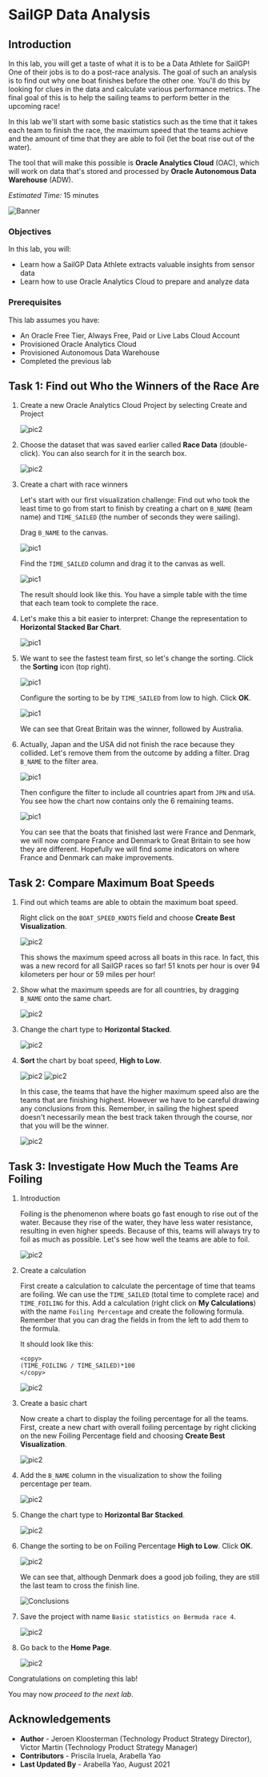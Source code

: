 # SailGP Data Analysis

## Introduction

In this lab, you will get a taste of what it is to be a Data Athlete for SailGP! One of their jobs is to do a post-race analysis. The goal of such an analysis is to find out why one boat finishes before the other one. You'll do this by looking for clues in the data and calculate various performance metrics. The final goal of this is to help the sailing teams to perform better in the upcoming race!

In this lab we'll start with some basic statistics such as the time that it takes each team to finish the race, the maximum speed that the teams achieve and the amount of time that they are able to foil (let the boat rise out of the water).

The tool that will make this possible is **Oracle Analytics Cloud** (OAC), which will work on data that's stored and processed by **Oracle Autonomous Data Warehouse** (ADW).

<!--
[](youtube:Sf5MkI9pTn0)
-->

_Estimated Time:_ 15 minutes

![Banner](images/banner.jpg)

### Objectives
In this lab, you will:

- Learn how a SailGP Data Athlete extracts valuable insights from sensor data
- Learn how to use Oracle Analytics Cloud to prepare and analyze data

### Prerequisites
This lab assumes you have:
- An Oracle Free Tier, Always Free, Paid or Live Labs Cloud Account
- Provisioned Oracle Analytics Cloud
- Provisioned Autonomous Data Warehouse
- Completed the previous lab



## Task 1: Find out Who the Winners of the Race Are

1. Create a new Oracle Analytics Cloud Project by selecting Create and Project

   ![pic2](images/createproject.jpg)

2. Choose the dataset that was saved earlier called **Race Data** (double-click). You can also search for it in the search box.

   ![pic2](images/racedataset.jpg)


2. Create a chart with race winners

   Let's start with our first visualization challenge: Find out who took the least time to go from start to finish by creating a chart on `B_NAME` (team name) and `TIME_SAILED` (the number of seconds they were sailing).

   Drag `B_NAME` to the canvas.

   ![pic1](images/drag-bname.png)

   Find the `TIME_SAILED` column and drag it to the canvas as well.

   ![pic1](images/drag-time-sailed.png)

   The result should look like this. You have a simple table with the time that each team took to complete the race.

3. Let's make this a bit easier to interpret: Change the representation to **Horizontal Stacked Bar Chart**.

   ![pic1](images/change-to-horbar.png)

4. We want to see the fastest team first, so let's change the sorting. Click the **Sorting** icon (top right).

   ![pic1](images/change-sorting.png)

   Configure the sorting to be by `TIME_SAILED` from low to high. Click **OK**.

   ![pic1](images/change-sorting2.png)

   We can see that Great Britain was the winner, followed by Australia.

5. Actually, Japan and the USA did not finish the race because they collided. Let's remove them from the outcome by adding a filter. Drag `B_NAME` to the filter area.

   ![pic1](images/drag-bname-to-filter.png)

   Then configure the filter to include all countries apart from `JPN` and `USA`. You see how the chart now contains only the 6 remaining teams.

   ![pic1](images/configure-filter.png)

   You can see that the boats that finished last were France and Denmark, we will now compare France and Denmark to Great Britain to see how they are different. Hopefully we will find some indicators on where France and Denmark can make improvements.

## Task 2: Compare Maximum Boat Speeds

1. Find out which teams are able to obtain the maximum boat speed.

   Right click on the `BOAT_SPEED_KNOTS` field and choose **Create Best Visualization**.

   ![pic2](images/visualize-knots.png)

   This shows the maximum speed across all boats in this race. In fact, this was a new record for all SailGP races so far! 51 knots per hour is over 94 kilometers per hour or 59 miles per hour!

2. Show what the maximum speeds are for all countries, by dragging `B_NAME` onto the same chart.

   ![pic2](images/drag-bname2.png)

3. Change the chart type to **Horizontal Stacked**.

   ![pic2](images/change-chart-type.png)

4. **Sort** the chart by boat speed, **High to Low**.

   ![pic2](images/sort-icon.png)
   ![pic2](images/sort-by-boat-speed.png)

	 In this case, the teams that have the higher maximum speed also are the teams that are finishing highest. However we have to be careful drawing any conclusions from this. Remember, in sailing the highest speed doesn't necessarily mean the best track taken through the course, nor that you will be the winner.

   ![pic2](images/conclusion.png)

## Task 3: Investigate How Much the Teams Are Foiling

1. Introduction

   Foiling is the phenomenon where boats go fast enough to rise out of the water. Because they rise of the water, they have less water resistance, resulting in even higher speeds. Because of this, teams will always try to foil as much as possible. Let's see how well the teams are able to foil.

	 ![pic2](images/f50-foiling.png)

2. Create a calculation

   First create a calculation to calculate the percentage of time that teams are foiling. We can use the `TIME_SAILED` (total time to complete race) and `TIME_FOILING` for this. Add a calculation (right click on **My Calculations**) with the name `Foiling Percentage` and create the following formula. Remember that you can drag the fields in from the left to add them to the formula.

   It should look like this:

	 ```
   <copy>
   (TIME_FOILING / TIME_SAILED)*100
   </copy>
   ```

   ![pic2](images/foiling-percentage.png)

3. Create a basic chart

   Now create a chart to display the foiling percentage for all the teams. First, create a new chart with overall foiling percentage by right clicking on the new Foiling Percentage field and choosing **Create Best Visualization**.

   ![pic2](images/foiling-percentage2.png)

4. Add the `B_NAME` column in the visualization to show the foiling percentage per team.

   ![pic2](images/drag-bname3.png)

5. Change the chart type to **Horizontal Bar Stacked**.

   ![pic2](images/change-chart-type2.png)

6. Change the sorting to be on Foiling Percentage **High to Low**. Click **OK**.

   ![pic2](images/change-sorting3.png)

   We can see that, although Denmark does a good job foiling, they are still the last team to cross the finish line.

   ![Conclusions](./images/conclusion-denmark.png)

7. Save the project with name `Basic statistics on Bermuda race 4`.

   ![pic2](images/save-project.png)

8. Go back to the **Home Page**.

   ![pic2](images/to-homepage.png)

Congratulations on completing this lab!

You may now *proceed to the next lab*.

## **Acknowledgements**
- **Author** - Jeroen Kloosterman (Technology Product Strategy Director), Victor Martin (Technology Product Strategy Manager)
- **Contributors** - Priscila Iruela, Arabella Yao
- **Last Updated By** - Arabella Yao, August 2021
